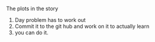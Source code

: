The plots in the story
1. Day problem has to work out
2. Commit it to the git hub and work on it to actually learn
3. you can do it. 
